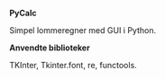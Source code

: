 **PyCalc**

Simpel lommeregner med GUI i Python.

**Anvendte biblioteker**

TKInter, Tkinter.font, re, functools.
